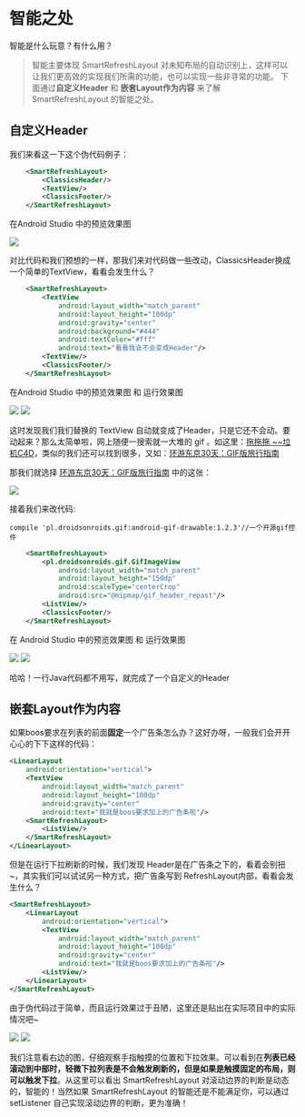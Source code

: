 # 智能之处

智能是什么玩意？有什么用？

>智能主要体现 SmartRefreshLayout 对未知布局的自动识别上，这样可以让我们更高效的实现我们所需的功能，也可以实现一些非寻常的功能。
>下面通过**自定义Header** 和 **嵌套Layout作为内容** 来了解 SmartRefreshLayout 的智能之处。

## 自定义Header

我们来看这一下这个伪代码例子：
```xml
    <SmartRefreshLayout>
        <ClassicsHeader/>
        <TextView/>
        <ClassicsFooter/>
    </SmartRefreshLayout>
```
在Android Studio 中的预览效果图

![](https://github.com/scwang90/SmartRefreshLayout/raw/master/art/jpg_preview_xml_define.jpg)

对比代码和我们预想的一样，那我们来对代码做一些改动，ClassicsHeader换成一个简单的TextView，看看会发生什么？
```xml
    <SmartRefreshLayout>
        <TextView
            android:layout_width="match_parent"
            android:layout_height="100dp"
            android:gravity="center"
            android:background="#444"
            android:textColor="#fff"
            android:text="看看我会不会变成Header"/>
        <TextView/>
        <ClassicsFooter/>
    </SmartRefreshLayout>
```
在Android Studio 中的预览效果图 和 运行效果图

![](https://github.com/scwang90/SmartRefreshLayout/raw/master/art/jpg_preview_textheader.jpg) ![](https://github.com/scwang90/SmartRefreshLayout/raw/master/art/gif_preview_textheader.gif)

这时发现我们我们替换的 TextView 自动就变成了Header，只是它还不会动。要动起来？那么太简单啦，网上随便一搜索就一大堆的 gif 。如这里：[拖拖拖 ~~垃机C4D](http://www.ui.cn/detail/255143.html)，类似的我们还可以找到很多，又如：[环游东京30天：GIF版旅行指南](http://www.xueui.cn/appreciate/motion-design/gif-version-of-tokyo-travel-guide.html)

那我们就选择 [环游东京30天：GIF版旅行指南](http://www.xueui.cn/appreciate/motion-design/gif-version-of-tokyo-travel-guide.html) 中的这张：

![](http://78rbeb.com1.z0.glb.clouddn.com/wp-content/uploads/2017/05/201705031493854833.gif)

接着我们来改代码:

```
compile 'pl.droidsonroids.gif:android-gif-drawable:1.2.3'//一个开源gif控件
```
```xml
    <SmartRefreshLayout>
        <pl.droidsonroids.gif.GifImageView
            android:layout_width="match_parent"
            android:layout_height="150dp"
            android:scaleType="centerCrop"
            android:src="@mipmap/gif_header_repast"/>
        <ListView/>
        <ClassicsFooter/>
    </SmartRefreshLayout>
```
在 Android Studio 中的预览效果图 和 运行效果图

![](https://github.com/scwang90/SmartRefreshLayout/raw/master/art/jpg_preview_gifheader.jpg) ![](https://github.com/scwang90/SmartRefreshLayout/raw/master/art/gif_practive_repast.gif)

哈哈！一行Java代码都不用写，就完成了一个自定义的Header

## 嵌套Layout作为内容

如果boos要求在列表的前面**固定**一个广告条怎么办？这好办呀，一般我们会开开心心的下下这样的代码：
```xml
<LinearLayout
    android:orientation="vertical">
    <TextView
        android:layout_width="match_parent"
        android:layout_height="100dp"
        android:gravity="center"
        android:text="我就是boos要求加上的广告条啦"/>
    <SmartRefreshLayout>
        <ListView/>
    </SmartRefreshLayout>
</LinearLayout>
```
但是在运行下拉刷新的时候，我们发现 Header是在广告条之下的，看着会别扭~，其实我们可以试试另一种方式，把广告条写到 RefreshLayout内部，看看会发生什么？
```xml
<SmartRefreshLayout>
	<LinearLayout
	    android:orientation="vertical">
	    <TextView
	        android:layout_width="match_parent"
	        android:layout_height="100dp"
	        android:gravity="center"
	        android:text="我就是boos要求加上的广告条啦"/>
	    <ListView/>
	</LinearLayout>
</SmartRefreshLayout>
```
由于伪代码过于简单，而且运行效果过于丑陋，这里还是贴出在实际项目中的实际情况吧~

![](https://github.com/scwang90/SmartRefreshLayout/raw/master/art/gif_practive_feedlist.gif) ![](https://github.com/scwang90/SmartRefreshLayout/raw/master/art/gif_practive_smart.gif)

我们注意看右边的图，仔细观察手指触摸的位置和下拉效果。可以看到在**列表已经滚动到中部时，轻微下拉列表是不会触发刷新的，但是如果是触摸固定的布局，则可以触发下拉**。从这里可以看出 SmartRefreshLayout 对滚动边界的判断是动态的，智能的！当然如果 SmartRefreshLayout 的智能还是不能满足你，可以通过 setListener 自己实现滚动边界的判断，更为准确！
